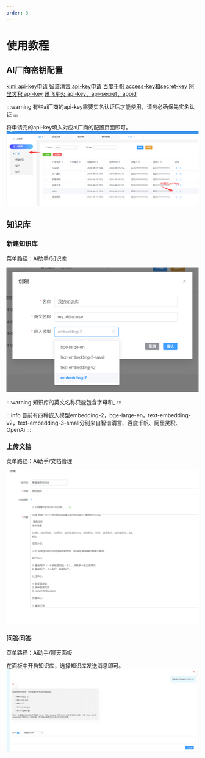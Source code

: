 ```yaml
---
order: 3
---
```


# 使用教程

## AI厂商密钥配置

[kimi api-key申请](https://platform.moonshot.cn/console/api-keys)
[智谱清言 api-key申请](https://maas.aminer.cn/usercenter/apikeys)
[百度千帆 access-key和secret-key](https://console.bce.baidu.com/iam/#/iam/accesslist)
[阿里灵积 api-key](https://dashscope.console.aliyun.com/apiKey)
[讯飞星火 api-key、api-secret、appid](https://console.xfyun.cn/app/myapp)

:::warning
有些ai厂商的api-key需要实名认证后才能使用，请务必确保先实名认证
:::

将申请完的api-key填入对应ai厂商的配置页面即可。
![Alt text](image-2.png)

## 知识库

### 新建知识库

菜单路径：Ai助手/知识库

![知识库创建](image-3.png)

:::warning
知识库的英文名称只能包含字母和_
:::

:::info
目前有四种嵌入模型embedding-2，bge-large-en，text-embedding-v2，text-embedding-3-small分别来自智谱清言、百度千帆、阿里灵积、OpenAi
:::

### 上传文档

菜单路径：Ai助手/文档管理

![上传文档](image-4.png)

### 问答问答

菜单路径：Ai助手/聊天面板

在面板中开启知识库，选择知识库发送消息即可。
![问答问答](image-5.png)
